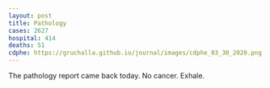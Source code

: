 ```yaml
---
layout: post
title: Pathology
cases: 2627
hospital: 414
deaths: 51
cdphe: https://gruchalla.github.io/journal/images/cdphe_03_30_2020.png
---
```


The pathology report came back today. No cancer. Exhale.

